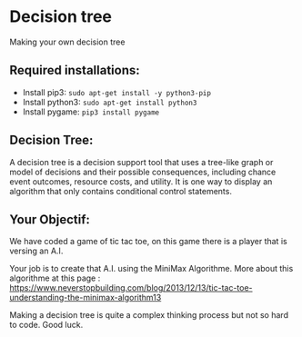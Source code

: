 # Decision tree
Making your own decision tree

## Required installations:
  - Install pip3: `sudo apt-get install -y python3-pip`
  - Install python3: `sudo apt-get install python3`
  - Install pygame: `pip3 install pygame`

## Decision Tree:
A decision tree is a decision support tool that uses a tree-like graph or model of decisions and their possible consequences, including chance event outcomes, resource costs, and utility. It is one way to display an algorithm that only contains conditional control statements. 

## Your Objectif:
We have coded a game of tic tac toe, on this game there is a player that is versing an A.I.

Your job is to create that A.I. using the MiniMax Algorithme.
More about this algorithme at this page : https://www.neverstopbuilding.com/blog/2013/12/13/tic-tac-toe-understanding-the-minimax-algorithm13
 
Making a decision tree is quite a complex thinking process but not so hard to code.
Good luck.
